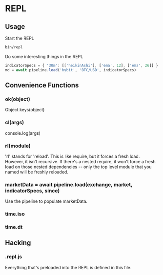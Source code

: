 # REPL

## Usage

Start the REPL

```sh
bin/repl
```

Do some interesting things in the REPL

```js
indicatorSpecs = { '30m': [['heikinAshi'], ['ema', 12], ['ema', 26]] }
md = await pipeline.load('bybit', 'BTC/USD', indicatorSpecs)
```

## Convenience Functions

### ok(object)

Object.keys(object)

### cl(args)

console.log(args)

### rl(module)

'rl' stands for 'reload'.  This is like require, but it forces a fresh load.  However, it isn't recursive.
If there's a nested require, it won't force a fresh load on those nested dependencies -- only the top level
module that you named will be freshly reloaded.

### marketData = await pipeline.load(exchange, market, indicatorSpecs, since)

Use the pipeline to populate marketData.

### time.iso

### time.dt

## Hacking

### .repl.js

Everything that's preloaded into the REPL is defined in this file.

